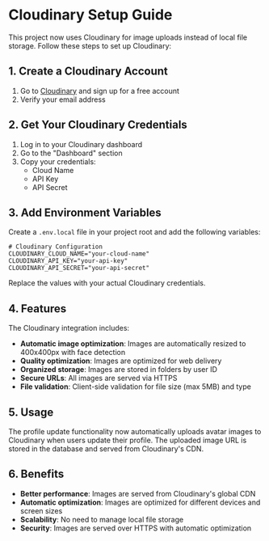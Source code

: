 # Cloudinary Setup Guide

This project now uses Cloudinary for image uploads instead of local file storage. Follow these steps to set up Cloudinary:

## 1. Create a Cloudinary Account

1. Go to [Cloudinary](https://cloudinary.com/) and sign up for a free account
2. Verify your email address

## 2. Get Your Cloudinary Credentials

1. Log in to your Cloudinary dashboard
2. Go to the "Dashboard" section
3. Copy your credentials:
   - Cloud Name
   - API Key
   - API Secret

## 3. Add Environment Variables

Create a `.env.local` file in your project root and add the following variables:

```env
# Cloudinary Configuration
CLOUDINARY_CLOUD_NAME="your-cloud-name"
CLOUDINARY_API_KEY="your-api-key"
CLOUDINARY_API_SECRET="your-api-secret"
```

Replace the values with your actual Cloudinary credentials.

## 4. Features

The Cloudinary integration includes:

- **Automatic image optimization**: Images are automatically resized to 400x400px with face detection
- **Quality optimization**: Images are optimized for web delivery
- **Organized storage**: Images are stored in folders by user ID
- **Secure URLs**: All images are served via HTTPS
- **File validation**: Client-side validation for file size (max 5MB) and type

## 5. Usage

The profile update functionality now automatically uploads avatar images to Cloudinary when users update their profile. The uploaded image URL is stored in the database and served from Cloudinary's CDN.

## 6. Benefits

- **Better performance**: Images are served from Cloudinary's global CDN
- **Automatic optimization**: Images are optimized for different devices and screen sizes
- **Scalability**: No need to manage local file storage
- **Security**: Images are served over HTTPS with automatic optimization 